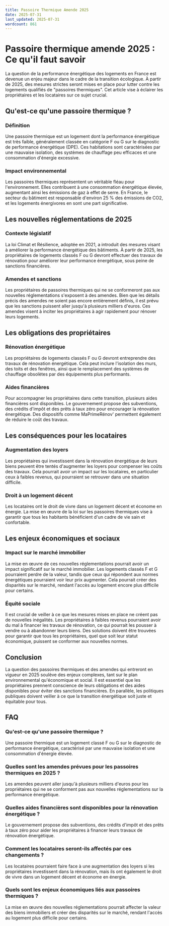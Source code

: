 ```yaml
---
title: Passoire Thermique Amende 2025
date: 2025-07-31
last_updated: 2025-07-31
wordcount: 861
---
```


# Passoire thermique amende 2025 : Ce qu'il faut savoir

La question de la performance énergétique des logements en France est devenue un enjeu majeur dans le cadre de la transition écologique. À partir de 2025, des mesures strictes seront mises en place pour lutter contre les logements qualifiés de "passoires thermiques". Cet article vise à éclairer les propriétaires et les locataires sur ce sujet crucial.

## Qu'est-ce qu'une passoire thermique ?

### Définition

Une passoire thermique est un logement dont la performance énergétique est très faible, généralement classée en catégorie F ou G sur le diagnostic de performance énergétique (DPE). Ces habitations sont caractérisées par une mauvaise isolation, des systèmes de chauffage peu efficaces et une consommation d'énergie excessive.

### Impact environnemental

Les passoires thermiques représentent un véritable fléau pour l'environnement. Elles contribuent à une consommation énergétique élevée, augmentant ainsi les émissions de gaz à effet de serre. En France, le secteur du bâtiment est responsable d'environ 25 % des émissions de CO2, et les logements énergivores en sont une part significative.

## Les nouvelles réglementations de 2025

### Contexte législatif

La loi Climat et Résilience, adoptée en 2021, a introduit des mesures visant à améliorer la performance énergétique des bâtiments. À partir de 2025, les propriétaires de logements classés F ou G devront effectuer des travaux de rénovation pour améliorer leur performance énergétique, sous peine de sanctions financières.

### Amendes et sanctions

Les propriétaires de passoires thermiques qui ne se conformeront pas aux nouvelles réglementations s'exposent à des amendes. Bien que les détails précis des amendes ne soient pas encore entièrement définis, il est prévu que les sanctions puissent aller jusqu'à plusieurs milliers d'euros. Ces amendes visent à inciter les propriétaires à agir rapidement pour rénover leurs logements.

## Les obligations des propriétaires

### Rénovation énergétique

Les propriétaires de logements classés F ou G devront entreprendre des travaux de rénovation énergétique. Cela peut inclure l'isolation des murs, des toits et des fenêtres, ainsi que le remplacement des systèmes de chauffage obsolètes par des équipements plus performants.

### Aides financières

Pour accompagner les propriétaires dans cette transition, plusieurs aides financières sont disponibles. Le gouvernement propose des subventions, des crédits d'impôt et des prêts à taux zéro pour encourager la rénovation énergétique. Des dispositifs comme MaPrimeRénov' permettent également de réduire le coût des travaux.

## Les conséquences pour les locataires

### Augmentation des loyers

Les propriétaires qui investissent dans la rénovation énergétique de leurs biens peuvent être tentés d'augmenter les loyers pour compenser les coûts des travaux. Cela pourrait avoir un impact sur les locataires, en particulier ceux à faibles revenus, qui pourraient se retrouver dans une situation difficile.

### Droit à un logement décent

Les locataires ont le droit de vivre dans un logement décent et économe en énergie. La mise en œuvre de la loi sur les passoires thermiques vise à garantir que tous les habitants bénéficient d'un cadre de vie sain et confortable.

## Les enjeux économiques et sociaux

### Impact sur le marché immobilier

La mise en œuvre de ces nouvelles réglementations pourrait avoir un impact significatif sur le marché immobilier. Les logements classés F et G pourraient perdre de la valeur, tandis que ceux qui répondent aux normes énergétiques pourraient voir leur prix augmenter. Cela pourrait créer des disparités sur le marché, rendant l'accès au logement encore plus difficile pour certains.

### Équité sociale

Il est crucial de veiller à ce que les mesures mises en place ne créent pas de nouvelles inégalités. Les propriétaires à faibles revenus pourraient avoir du mal à financer les travaux de rénovation, ce qui pourrait les pousser à vendre ou à abandonner leurs biens. Des solutions doivent être trouvées pour garantir que tous les propriétaires, quel que soit leur statut économique, puissent se conformer aux nouvelles normes.

## Conclusion

La question des passoires thermiques et des amendes qui entreront en vigueur en 2025 soulève des enjeux complexes, tant sur le plan environnemental qu'économique et social. Il est essentiel que les propriétaires prennent conscience de leurs obligations et des aides disponibles pour éviter des sanctions financières. En parallèle, les politiques publiques doivent veiller à ce que la transition énergétique soit juste et équitable pour tous.

## FAQ

### Qu'est-ce qu'une passoire thermique ?

Une passoire thermique est un logement classé F ou G sur le diagnostic de performance énergétique, caractérisé par une mauvaise isolation et une consommation d'énergie élevée.

### Quelles sont les amendes prévues pour les passoires thermiques en 2025 ?

Les amendes peuvent aller jusqu'à plusieurs milliers d'euros pour les propriétaires qui ne se conforment pas aux nouvelles réglementations sur la performance énergétique.

### Quelles aides financières sont disponibles pour la rénovation énergétique ?

Le gouvernement propose des subventions, des crédits d'impôt et des prêts à taux zéro pour aider les propriétaires à financer leurs travaux de rénovation énergétique.

### Comment les locataires seront-ils affectés par ces changements ?

Les locataires pourraient faire face à une augmentation des loyers si les propriétaires investissent dans la rénovation, mais ils ont également le droit de vivre dans un logement décent et économe en énergie.

### Quels sont les enjeux économiques liés aux passoires thermiques ?

La mise en œuvre des nouvelles réglementations pourrait affecter la valeur des biens immobiliers et créer des disparités sur le marché, rendant l'accès au logement plus difficile pour certains.